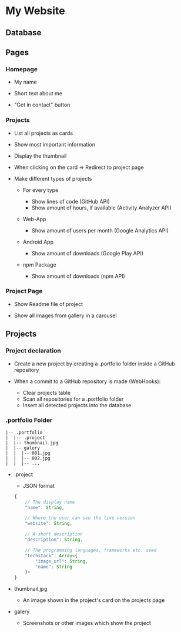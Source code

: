 # My Website

## Database

## Pages

### Homepage

* My name

* Short text about me

* "Get in contact" button

### Projects

* List all projects as cards

* Show most important information

* Display the thumbnail

* When clicking on the card => Redirect to project page

* Make different types of projects
    * For every type
        * Show lines of code (GitHub API)
        * Show amount of hours, if available (Activity Analyzer API)

    * Web-App
        * Show amount of users per month (Google Analytics API)

    * Android App
        * Show amount of downloads (Google Play API)

    * npm Package
        * Show amount of downloads (npm API)

### Project Page

* Show Readme file of project

* Show all images from gallery in a carousel

## Projects

### Project declaration

* Create a new project by creating a .portfolio folder inside a GitHub repository

* When a commit to a GitHub repository is made (WebHooks):
    * Clear projects table
    * Scan all repositories for a .portfolio folder
    * Insert all detected projects into the database

### .portfolio Folder

```
|-- .portfolio
|  |-- .project
|  |-- thumbnail.jpg
|  |-- galery
|  |  |-- 001.jpg
|  |  |-- 002.jpg
|  |  |-- ...
```

* .project
    * JSON format

    ```js
    {
        // The display name
        "name": String,

        // Where the user can see the live version
        "website": String,

        // A short description
        "description": String,

        // The programming languages, frameworks etc. used
        "techstack": Array<{
            "image_url": String,
            "name": String
        }>
    }
    ```

* thumbnail.jpg
    * An image shown in the project's card on the projects page

* galery
    * Screenshots or other images which show the project